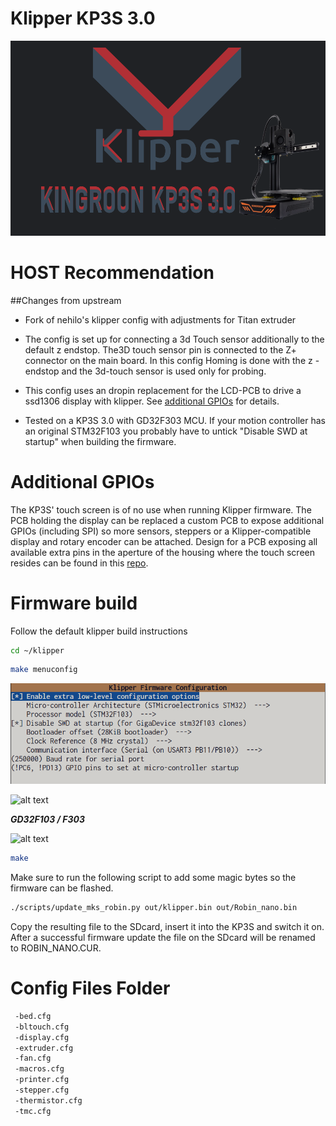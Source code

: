 # Klipper KP3S 3.0
![alt text](https://github.com/9R/klipper_KP3S/blob/main/klipper%20kp3s_30.png?raw=true)

# HOST Recommendation

##Changes from upstream

* Fork of nehilo's klipper config with adjustments for Titan extruder

* The config is set up for connecting a 3d Touch sensor additionally to the default z endstop.
  The3D touch sensor pin is connected to the Z+ connector on the main board. In this config Homing
  is done with the z -endstop and the 3d-touch sensor is used only for probing.

* This config uses an dropin replacement for the LCD-PCB to drive a ssd1306 display with klipper. 
  See [additional GPIOs](#additional-gpios) for details.

* Tested on a KP3S 3.0 with GD32F303 MCU. If your motion controller has an original STM32F103 you probably
  have to untick "Disable SWD at startup" when building the firmware.


# Additional GPIOs

The KP3S' touch screen is of no use when running Klipper firmware. The PCB holding the display 
can be replaced a custom PCB to expose additional GPIOs (including SPI) so more sensors, steppers 
or a Klipper-compatible display and rotary encoder can be attached. Design for a PCB exposing all 
available extra pins in the aperture of the housing where the touch screen resides can be found in 
this [repo](https://github.com/9R/kp3sExpander).

# Firmware build

Follow the default klipper build instructions

```bash
cd ~/klipper
```
```bash
make menuconfig
```

![alt text](https://raw.githubusercontent.com/9R/Klipper_KP3S/main/make.png)

![alt text](https://github.com/nehilo/Klipper-KingRoon-Printers/blob/main/pic/stm32.png?raw=true)

***GD32F103 / F303***

![alt text](https://github.com/nehilo/Klipper-KingRoon-Printers/blob/main/pic/GD32.jpg?raw=true)

```bash
make 
```
Make sure to run the following script to add some magic bytes so the firmware can be flashed.

```bash
./scripts/update_mks_robin.py out/klipper.bin out/Robin_nano.bin
```

Copy the resulting file to the SDcard, insert it into the KP3S and switch it on.
After a successful firmware update the file on the SDcard will be renamed to ROBIN_NANO.CUR.

# Config Files Folder


```bash
 -bed.cfg
 -bltouch.cfg
 -display.cfg
 -extruder.cfg
 -fan.cfg
 -macros.cfg
 -printer.cfg
 -stepper.cfg
 -thermistor.cfg
 -tmc.cfg
```
